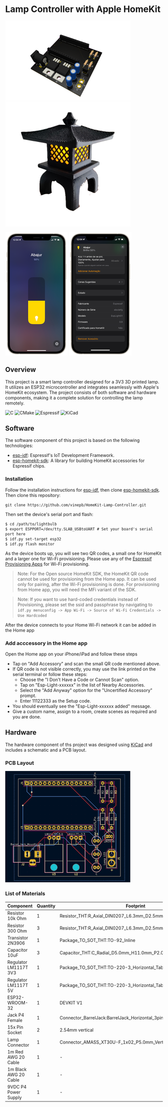 # Lamp Controller with Apple HomeKit
<img src="images/3d_model.png" width="400">
<img src="images/lamp.png" width="400">
<p>
    <img src="images/iPhone_12_1.png" width="200">
    <img src="images/iPhone_12_2.png" width="200">
</p>

## Overview

This project is a smart lamp controller designed for a 3V3 3D printed lamp. It utilizes an ESP32 microcontroller and integrates seamlessly with Apple's HomeKit ecosystem. The project consists of both software and hardware components, making it a complete solution for controlling the lamp remotely.

![C](https://img.shields.io/badge/c-%2300599C.svg?style=for-the-badge&logo=c&logoColor=white)
![CMake](https://img.shields.io/badge/CMake-%23008FBA.svg?style=for-the-badge&logo=cmake&logoColor=white)
![Espressif](https://img.shields.io/badge/esp%20idf-E7352C.svg?style=for-the-badge&logo=espressif&logoColor=white)
![KiCad](https://img.shields.io/badge/KiCad-2C45C8.svg?style=for-the-badge&logo=kicad&logoColor=white)



## Software

The software component of this project is based on the following technologies:

- [esp-idf](https://github.com/espressif/esp-idf): Espressif's IoT Development Framework.
- [esp-homekit-sdk](https://github.com/espressif/esp-homekit-sdk): A library for building HomeKit accessories for Espressif chips.

### Installation

Follow the installation instructions for [esp-idf](https://github.com/espressif/esp-idf), then clone [esp-homekit-sdk](https://github.com/espressif/esp-homekit-sdk). Then clone this repository:
```shell
git clone https://github.com/vinepb/HomeKit-Lamp-Controller.git
```
Then set the device's serial port and flash:
```shell
$ cd /path/to/lightbulb
$ export ESPPORT=/dev/tty.SLAB_USBtoUART # Set your board's serial port here
$ idf.py set-target esp32
$ idf.py flash monitor
```

As the device boots up, you will see two QR codes, a small one for HomeKit and a larger one for Wi-Fi provisioning. Please use any of the [Espressif Provisioning Apps](https://docs.espressif.com/projects/esp-idf/en/latest/esp32/api-reference/provisioning/provisioning.html#provisioning-tools) for Wi-Fi provisioning.

> Note: For the Open source HomeKit SDK, the HomeKit QR code cannot be used for provisioning from the Home app. It can be used only for pairing, after the Wi-Fi provisioning is done. For provisioning from Home app, you will need the MFi variant of the SDK.

> Note: If you want to use hard-coded credentials instead of Provisioning, please set the ssid and passphrase by navigating to `idf.py menuconfig -> App Wi-Fi -> Source of Wi-Fi Credentials -> Use Hardcoded`

After the device connects to your Home Wi-Fi network it can be added in the Home app

### Add acccessory in the Home app

Open the Home app on your iPhone/iPad and follow these steps

- Tap on "Add Accessory" and scan the small QR code mentioned above.
- If QR code is not visible correctly, you may use the link printed on the serial terminal or follow these steps:
    - Choose the "I Don't Have a Code or Cannot Scan" option.
    - Tap on "Esp-Light-xxxxxx" in the list of Nearby Accessories.
    - Select the "Add Anyway" option for the "Uncertified Accessory" prompt.
    - Enter 11122333 as the Setup code.
- You should eventually see the "Esp-Light-xxxxxx added" message.
- Give a custom name, assign to a room, create scenes as required and you are done.

## Hardware

The hardware component of ths project was designed using [KiCad](https://www.kicad.org) and includes a schematic and a PCB layout.

### PCB Layout

<img src="images/pcb_layout.png" width="400">

### List of Materials

| Component           | Quantity | Footprint                                        |
|---------------------|----------|--------------------------------------------------|
| Resistor 10k Ohm    | 1        | Resistor_THT:R_Axial_DIN0207_L6.3mm_D2.5mm_P10.16mm_Horizontal |
| Resistor 300 Ohm    | 3        | Resistor_THT:R_Axial_DIN0207_L6.3mm_D2.5mm_P10.16mm_Horizontal |
| Transistor 2N3906   | 1        | Package_TO_SOT_THT:TO-92_Inline                |
| Capacitor 10uF      | 3        | Capacitor_THT:C_Radial_D5.0mm_H11.0mm_P2.00mm |
| Regulator LM1117T 3V3 | 1      | Package_TO_SOT_THT:TO-220-3_Horizontal_TabDown |
| Regulator LM1117T 5V | 1       | Package_TO_SOT_THT:TO-220-3_Horizontal_TabDown |
| ESP32-WROOM-32      | 1        | DEVKIT V1                                        |
| Jack P4 Female      | 1        | Connector_BarrelJack:BarrelJack_Horizontal_3pin |
| 15x Pin Socket       | 2        | 2.54mm vertical                                  |
| Lamp Connector      | 1        | Connector_AMASS_XT30U-F_1x02_P5.0mm_Vertical  |
| 1m Red AWG 20 Cable   | 1        | -                                                |
| 1m Black AWG 20 Cable | 1        | -                                                |
| 9VDC P4 Power Supply  | 1        | -                                                |
